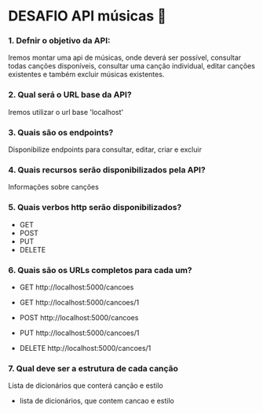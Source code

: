 # DESAFIO API músicas 🥇

### 1. Defnir o objetivo da API:

Iremos montar uma api de músicas, onde deverá ser possível, consultar todas canções disponíveis, consultar uma canção individual, editar canções existentes e também excluir músicas existentes.


### 2. Qual será o URL base da API?


Iremos utilizar o url base 'localhost'

### 3. Quais são os endpoints?


Disponibilize endpoints para consultar, editar, criar e excluir


### 4. Quais recursos serão disponibilizados pela API?

Informações sobre canções

### 5. Quais verbos http serão disponibilizados?

* GET
* POST
* PUT
* DELETE

  
### 6. Quais são os URLs completos para cada um?

* GET http://localhost:5000/cancoes
  
* GET http://localhost:5000/cancoes/1
  
* POST http://localhost:5000/cancoes
  
* PUT http://localhost:5000/cancoes/1
  
* DELETE http://localhost:5000/cancoes/1
  
### 7. Qual deve ser a estrutura de cada canção

Lista de dicionários que conterá canção e estilo 

 - lista de dicionários, que contem cancao e estilo
